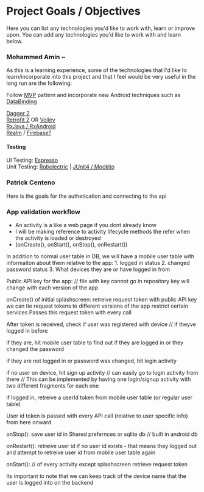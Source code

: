 # Project Goals / Objectives 

Here you can list any technologies you'd like to work with, learn or improve upon.
You can add any technologies you'd like to work with and learn below.

### Mohammed Amin ~
As this is a learning experience, 
some of the technologies that I'd like to learn/incorporate into this project 
and that I feel would be very useful in the long run are the following:  

Follow [MVP](https://github.com/konmik/konmik.github.io/wiki/Introduction-to-Model-View-Presenter-on-Android) pattern and incorporate new Android techniques such as [DataBinding](https://developer.android.com/topic/libraries/data-binding/index.html)  
  
[Dagger 2](http://google.github.io/dagger/)  
[Retrofit 2](http://square.github.io/retrofit/) OR [Volley](https://android.googlesource.com/platform/frameworks/volley)  
[RxJava / RxAndroid](https://github.com/ReactiveX/RxAndroid)  
[Realm](https://realm.io/) / [Firebase?](https://firebase.google.com/)  
#### Testing
UI Testing: [Espresso](https://google.github.io/android-testing-support-library/docs/espresso/)  
Unit Testing: [Robolectric](http://robolectric.org/) | [JUnit4 / Mockito](https://developer.android.com/training/testing/unit-testing/local-unit-tests.html)  
  

### Patrick Centeno
Here is the goals for the authetication and connecting to the api

 ### App validation workflow
 * An activity is a like a web page if you dont already know
 * I will be making reference to activity lifecycle methods the refer when the activity is loaded or destroyed 
 * (onCreate(), onStart(), onStop(), onRestart())

In addition to normal user table in DB, we will have a mobile user table with informaiton 
about them relative to the app:
	1. logged in status
	2. changed password status
	3. What devices they are or have logged in from



Public API key for the app: // file with key cannot go in repository
key will change with each version of the app 

onCreate() of initial splashscreen:
	retreive request token with public API key
	we can tie request tokens to different versions of the app restrict certain services
	Passes this request token with every call


After token is received, check if user was registered with device // if theyve logged in before

if they are, hit mobile user table to find out if they are logged in or they changed the password

if they are not logged in or password was changed, hit login activity

if no user on device, hit sign up activity // can easily go to login activity from there
	// This can be implemented by having one login/signup activity with two different fragments for each one

if logged in, retreive a userId token from mobile user table (or regular user table)

User id token is passed with every API call (relative to user specific info) from here onward


onStop():
	save user id in Shared prefernces or sqlite db // built in android db

onRestart(): 
	retreive user id
	if no user id exists - that means they logged out and attempt to retreive user id from mobile user table again


onStart(): // of every activity except splashscreen
	retrieve request token
	
Its important to note that we can keep track of the device name that the user is logged into on the backend

  
